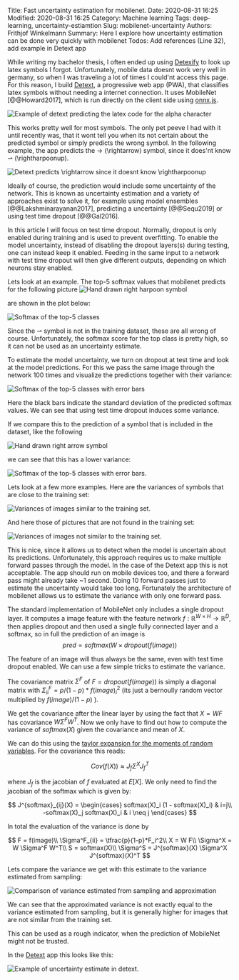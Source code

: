 Title: Fast uncertainty estimation for mobilenet.
Date: 2020-08-31 16:25
Modified: 2020-08-31 16:25
Category: Machine learning
Tags: deep-learning, uncertainty-estiamtion
Slug: mobilenet-uncertainty
Authors: Frithjof Winkelmann
Summary: Here I explore how uncertainty estimation can be done very quickly with mobilenet
Todos: Add references (Line 32), add example in Detext app

While writing my bachelor thesis, I often ended up using [Detexify](http://detexify.kirelabs.org/classify.html)
to look up latex symbols I forgot. Unfortunately, mobile data doesnt work very
well in germany, so when I was traveling a lot of times I could'nt access this page.
For this reason, I build [Detext](https://detext.haskai.de/client/),
a progressive web app (PWA), that classifies latex symbols without needing
a internet connection. It uses MobileNet [@@Howard2017],
which is run directly on the client side using [onnx.js](https://github.com/microsoft/onnxjs).

![]({filename}images/mobilenet_uncertainty/detext_example.png "Example of detext predicting the latex code for the alpha character")

This works pretty well for most symbols. The only pet peeve I had with
it until recently was, that it wont tell you when its not
certain about the predicted symbol or simply predicts the wrong symbol.
In the following example, the app predicts the $\rightarrow$ (\rightarrow) symbol,
since it does'nt know $\rightharpoonup$ (\rightharpoonup).

![]({filename}images/mobilenet_uncertainty/detext_wrong.png "Detext predicts \rightarrow since it doesnt know \rightharpoonup")

Ideally of course, the prediction would include some uncertainty of the network.
This is known as uncertainty estimation and a variety of approaches exist to
solve it, for example using model ensembles [@@Lakshminarayanan2017], predicting a uncertainty [@@Sequ2019] or
using test time dropout [@@Gal2016].


In this article I will focus on test time dropout. Normally, dropout is
only enabled during training and is used to prevent overfitting.
To enable the model uncertainty, instead of disabling the dropout layers(s)
during testing, one can instead keep it enabled. Feeding in the same input
to a network with test time dropout will then give different outputs,
depending on which neurons stay enabled.

Lets look at an example. The top-5 softmax values that mobilenet predicts
for the following picture
![]({filename}images/mobilenet_uncertainty/rightharpoon.png "Hand drawn right harpoon symbol")

are shown in the plot below:

![]({filename}images/mobilenet_uncertainty/wrong_softmax.png "Softmax of the top-5 classes")

Since the $\rightharpoonup$ symbol is not in the training dataset, these
are all wrong of course. Unfortunately, the softmax score for the top class
is pretty high, so it can not be used as an uncertainty estimate.

To estimate the model uncertainty, we turn on dropout at test time
and look at the model predictions. For this we pass the same image
through the network 100 times and visualize the predictions together with
their variance:

![]({filename}images/mobilenet_uncertainty/rightharpoonerr.png "Softmax of the top-5 classes with error bars")

Here the black bars indicate the standard deviation of the predicted
softmax values. We can see that using test time dropout induces some variance.

If we compare this to the prediction of a symbol that is included in the
dataset, like the following

![Hand drawn right arrow symbol]({filename}images/mobilenet_uncertainty/rightarrow.png "Hand drawn right arrow symbol")

we can see that this has a lower variance:

![Softmax of the top-5 classes with error bars]({filename}images/mobilenet_uncertainty/rightarrowerr.png "Softmax of the top-5 classes with error bars").

Lets look at a few more examples. Here are the variances of symbols that are close to the training set:

![]({filename}images/mobilenet_uncertainty/uncertain_good.png "Variances of images similar to the training set").

And here those of pictures that are not found in the training set:

![]({filename}images/mobilenet_uncertainty/uncertain_bad.png "Variances of images not similar to the training set").

This is nice, since it allows us to detect when the model is uncertain about its
predictions. Unfortunately, this approach requires us to make multiple
forward passes through the model.
In the case of the Detext app this is not acceptable. The app should run on
mobile devices too, and there a forward pass might already take ~1 second.
Doing 10 forward passes just to estimate the uncertainty would take too long.
Fortunately the architecture of mobilenet allows us to estimate the variance
with only one forward pass.

The standard implementation of MobileNet only includes a single dropout layer.
It computes a image feature with the feature network
$f: \mathbb{R}^{W \times H} \rightarrow \mathbb{R}^D$, then applies dropout
and then used a single fully connected layer and a softmax, so in full the prediction
of an image is
$$ pred = softmax(W \times dropout(f(image)) $$

The feature of an image will thus always be the same, even with test time dropout
enabled. We can use a few simple tricks to estimate the variance.

The covariance matrix $\Sigma^F$ of $F = dropout(f(image))$ is simply a diagonal matrix
with $\Sigma^F_{ii} = p/(1-p)*f(image)_i^2$ (its just a bernoully random vector
multiplied by $f(image)/(1-p)$ ).

We get the covariance after the linear layer by using the fact that
$X = W F$ has covariance $W \Sigma^F W^T$.
Now we only have to find out how to compute
the variance of $softmax(X)$ given the covariance and mean of $X$.

We can do this using the
[taylor expansion for the moments of random variables](https://en.wikipedia.org/wiki/Taylor_expansions_for_the_moments_of_functions_of_random_variables). For the covariance
this reads:

$$ Cov(f(X)) \approx J_f \Sigma^X J_f^T$$

where $J_f$ is the jacobian of $f$ evaluated at $E[X]$.
We only need to find the jacobian of the softmax which is given by:

$$ J^{softmax}_{ij}(X) = \begin{cases}
    softmax(X)_i (1 - softmax(X)_i) & i=j\\
    -softmax(X)_j softmax(X)_i & i \neq j
\end{cases} $$

In total the evaluation of the variance is done by

$$
F = f(image)\\
\Sigma^F_{ii} = \tfrac{p}{1-p}*F_i^2\\
X = W F\\
\Sigma^X = W \Sigma^F W^T\\
S = softmax(X)\\
\Sigma^S = J^{softmax}(X) \Sigma^X J^{softmax}(X)^T
$$

Lets compare the variance we get with this estimate to the variance estimated from sampling:

![]({filename}images/mobilenet_uncertainty/variance_comparison.png "Comparison of variance estimated from sampling and approximation")

We can see that the approximated variance is not exactly equal to the variance estimated from sampling, but it is generally
higher for images that are not similar from the training set.

This can be used as a rough indicator, when the prediction of MobileNet might not be trusted.

In the [Detext](https://detext.haskai.de/client/) app this looks like this:

![]({filename}images/mobilenet_uncertainty/detext_uncertain.png "Example of uncertainty estimate in detext").